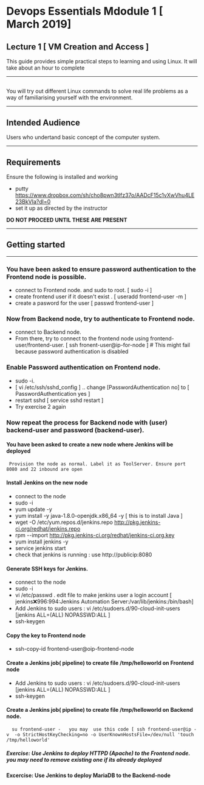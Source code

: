 #  Devops Essentials Mdodule 1 [ March 2019]

## Lecture 1 [ VM Creation and Access ]

This guide provides simple practical steps to learning and using Linux. It will take about an hour to complete

---

## 

You will try out different Linux commands to  solve real life problems as a way of familiarising yourself with the environment.

---

## Intended Audience

Users who undertand basic concept of the computer system.

---

## Requirements

Ensure the following is installed and working

- putty https://www.dropbox.com/sh/cho8pwn3tlfz37o/AADcF15c1vXwVhu4LE23BkVIa?dl=0 
- set it up as directed by the instructor

**DO NOT PROCEED UNTIL THESE ARE PRESENT**

---

## Getting started

---

###  You have been asked to ensure password authentication to the Frontend node is possible. 

- connect to Frontend node. and sudo to root. [ sudo -i ]
- create frontend user if it doesn't exist .  [ useradd frontend-user -m ]
- create a pasword for the user [ passwd  frontend-user ]

###  Now from Backend node, try to authenticate to Frontend node. 

- connect to Backend node.
- From there, try to connect to the frontend node using frontend-user/frontend-user.  [ ssh fronent-user@ip-for-node ] # This might fail because password authentication is disabled

###  Enable Password authentication on Frontend node. 
- sudo -i.
-  [ vi /etc/ssh/sshd_config ] .. change [PasswordAuthentication no]   to [ PasswordAuthentication yes ]
-  restart sshd  [ service sshd restart ] 
- Try exercise 2 again




###  Now repeat the process for Backend node with (user) backend-user and password (backend-user).



#### You have been asked to create a new node where  Jenkins  will be deployed 
     Provision the node as normal. Label it as ToolServer. Ensure port 8080 and 22 inbound are open

#### Install Jenkins on the new node  
- connect to the node
- sudo -i
- yum update -y
- yum install -y java-1.8.0-openjdk.x86_64 -y    [ this is to install Java ]
- wget -O /etc/yum.repos.d/jenkins.repo http://pkg.jenkins-ci.org/redhat/jenkins.repo 
- rpm --import http://pkg.jenkins-ci.org/redhat/jenkins-ci.org.key
- yum install jenkins -y 
- service jenkins start
- check that jenkins is running : use http://publicip:8080



#### Generate SSH keys for Jenkins.   
- connect to the node
- sudo -i
- vi /etc/passwd  . edit file to make jenkins user a login account  [ jenkins:x:996:994:Jenkins Automation Server:/var/lib/jenkins:/bin/bash]
- Add Jenkins to sudo users  :  vi /etc/sudoers.d/90-cloud-init-users     [jenkins ALL=(ALL) NOPASSWD:ALL ]
- ssh-keygen
     
      

#### Copy the key to Frontend node
- ssh-copy-id frontend-user@oip-frontend-node


#### Create a  Jenkins job( pipeline) to create file /tmp/helloworld on Frontend node
- Add Jenkins to sudo users  :  vi /etc/sudoers.d/90-cloud-init-users     [jenkins ALL=(ALL) NOPASSWD:ALL ]
- ssh-keygen   


#### Create a  Jenkins job( pipeline) to create file /tmp/helloworld on Backend node. 
      su frontend-user -   you may  use this code [ ssh frontend-user@ip -v  -o StrictHostKeyChecking=no -o UserKnownHostsFile=/dev/null 'touch /tmp/helloworld'


##### Exercise: Use Jenkins to deploy HTTPD (Apache) to the Frontend node. you may need to remove existing one if its already deployed

 
#### Excercise: Use Jenkins to deploy MariaDB to the Backend-node

